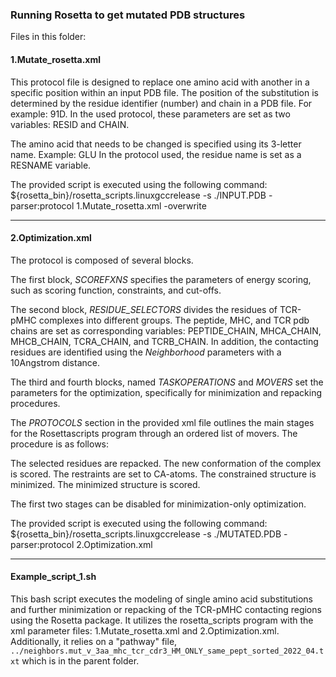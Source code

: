 ### Running Rosetta to get mutated PDB structuresFiles in this folder:#### 1.Mutate_rosetta.xmlThis protocol file is designed to replace one amino acid with another in a specific position within an input PDB file.The position of the substitution is determined by the residue identifier (number) and chain in a PDB file. For example: 91D.In the used protocol, these parameters are set as two variables: RESID and CHAIN.The amino acid that needs to be changed is specified using its 3-letter name.Example: GLUIn the protocol used, the residue name is set as a RESNAME variable.The provided script is executed using the following command:${rosetta_bin}/rosetta_scripts.linuxgccrelease -s ./INPUT.PDB -parser:protocol 1.Mutate_rosetta.xml -overwrite---#### 2.Optimization.xmlThe protocol is composed of several blocks.The first block, *SCOREFXNS* specifies the parameters of energy scoring, such as scoring function, constraints, and cut-offs.The second block, *RESIDUE_SELECTORS* divides the residues of TCR-pMHC complexes into different groups. The peptide, MHC, and TCR pdb chains are set as corresponding variables:PEPTIDE_CHAIN, MHCA_CHAIN, MHCB_CHAIN, TCRA_CHAIN, and TCRB_CHAIN. In addition, the contacting residues are identified using the *Neighborhood* parameters with a 10Angstrom distance.The third and fourth blocks, named *TASKOPERATIONS* and *MOVERS* set the parameters for the optimization, specifically for minimization and repacking procedures.The *PROTOCOLS* section in the provided xml file outlines the main stages for the Rosettascripts program through an ordered list of movers. The procedure is as follows:The selected residues are repacked.The new conformation of the complex is scored.The restraints are set to CA-atoms.The constrained structure is minimized.The minimized structure is scored.The first two stages can be disabled for minimization-only optimization.The provided script is executed using the following command:${rosetta_bin}/rosetta_scripts.linuxgccrelease -s ./MUTATED.PDB -parser:protocol 2.Optimization.xml---#### Example_script_1.shThis bash script executes the modeling of single amino acid substitutions and further minimization or repacking of the TCR-pMHC contacting regions using the Rosetta package. It utilizes the rosetta_scripts program with the xml parameter files: 1.Mutate_rosetta.xml and  2.Optimization.xml. Additionally, it relies on a "pathway" file, ``../neighbors.mut_v_3aa_mhc_tcr_cdr3_HM_ONLY_same_pept_sorted_2022_04.txt`` which is in the parent folder.